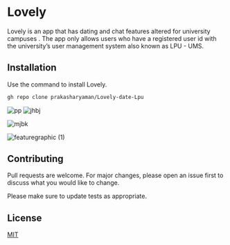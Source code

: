 # Lovely
 
Lovely  is an app that has dating and chat features altered for university campuses . The app only allows users who have a registered user id with the university’s user management system also known as LPU - UMS.

## Installation

Use the command to install Lovely.

```bash
gh repo clone prakasharyaman/Lovely-date-Lpu
```

![pp](https://user-images.githubusercontent.com/63445447/145514378-88108c14-d776-4803-9c07-dd5ca42bcbbf.png)
![jhbj](https://user-images.githubusercontent.com/63445447/145514384-67b15498-60f3-43a5-8fab-8ea18650f134.png)

![mjbk](https://user-images.githubusercontent.com/63445447/145514392-fa27182a-fe6a-470c-b850-f0d6d2918fa1.png)


![featuregraphic (1)](https://user-images.githubusercontent.com/63445447/142842171-164b2068-b7f3-469f-a537-90bb15c8b366.png)

## Contributing
Pull requests are welcome. For major changes, please open an issue first to discuss what you would like to change.

Please make sure to update tests as appropriate.

## License
[MIT](https://choosealicense.com/licenses/mit/)
